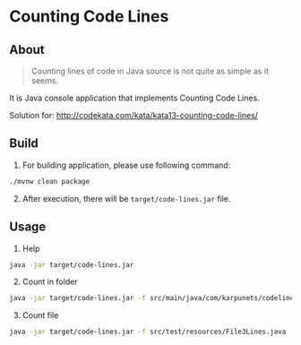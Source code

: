 # Counting Code Lines

## About

> Counting lines of code in Java source is not quite as simple as it seems.

It is Java console application that implements Counting Code Lines. 

Solution for: http://codekata.com/kata/kata13-counting-code-lines/


## Build

1. For building application, please use following command: 

```bash
./mvnw clean package 
```

2. After execution, there will be `target/code-lines.jar` file.

## Usage

1. Help 

```bash
java -jar target/code-lines.jar
```

2. Count in folder 

```bash
java -jar target/code-lines.jar -f src/main/java/com/karpunets/codelines
```

3. Count file

```bash
java -jar target/code-lines.jar -f src/test/resources/File3Lines.java
```